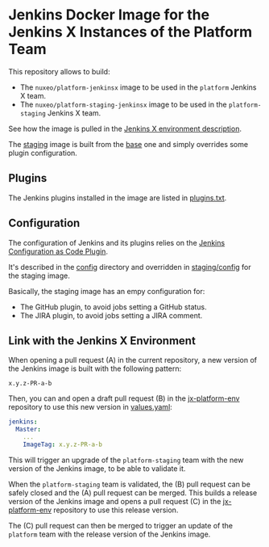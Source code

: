 # Jenkins Docker Image for the Jenkins X Instances of the Platform Team

This repository allows to build:

- The `nuxeo/platform-jenkinsx` image to be used in the `platform` Jenkins X team.
- The `nuxeo/platform-staging-jenkinsx` image to be used in the `platform-staging` Jenkins X team.

See how the image is pulled in the [Jenkins X environment description](https://github.com/nuxeo/jx-platform-env/blob/master/values.yaml).

The [staging](staging/Dockerfile) image is built from the [base](Dockerfile) one and simply overrides some plugin configuration.

## Plugins

The Jenkins plugins installed in the image are listed in [plugins.txt](plugins.txt).

## Configuration

The configuration of Jenkins and its plugins relies on the [Jenkins Configuration as Code Plugin](https://github.com/jenkinsci/configuration-as-code-plugin/).

It's described in the [config](config) directory and overridden in [staging/config](staging/config) for the staging image.

Basically, the staging image has an empy configuration for:

- The GitHub plugin, to avoid jobs setting a GitHub status.
- The JIRA plugin, to avoid jobs setting a JIRA comment.

## Link with the Jenkins X Environment

When opening a pull request (A) in the current repository, a new version of the Jenkins image is built with the following pattern:

```shell
x.y.z-PR-a-b
```

Then, you can and open a draft pull request (B) in the [jx-platform-env](https://github.com/nuxeo/jx-platform-env/) repository to use this new version in [values.yaml](https://github.com/nuxeo/jx-platform-env/blob/master/values.yaml):

```yaml
jenkins:
  Master:
    ...
    ImageTag: x.y.z-PR-a-b
```

This will trigger an upgrade of the `platform-staging` team with the new version of the Jenkins image, to be able to validate it.

When the `platform-staging` team is validated, the (B) pull request can be safely closed and the (A) pull request can be merged. This builds a release version of the Jenkins image and opens a pull request (C) in the [jx-platform-env](https://github.com/nuxeo/jx-platform-env/) repository to use this release version.

The (C) pull request can then be merged to trigger an update of the `platform` team with the release version of the Jenkins image.
